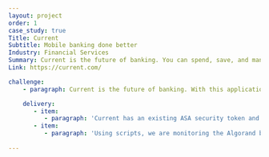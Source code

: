 ```yaml
---
layout: project
order: 1
case_study: true
Title: Current
Subtitle: Mobile banking done better
Industry: Financial Services
Summary: Current is the future of banking. You can spend, save, and manage your money better with their mobile banking app and Visa debit card.
Link: https://current.com/

challenge:
    - paragraph: Current is the future of banking. With this application you can spend, save, and manage your money better via a mobile banking app and Visa debit card that are designed to make the most of what people get.

    delivery:
       - item:
          - paragraph: 'Current has an existing ASA security token and it aims to issue a new utility token in exchange for the security token.'
       - item:
          - paragraph: 'Using scripts, we are monitoring the Algorand blockchain looking for CRNC account holders and, based on that, we are creating utility tokens. These scripts will lock the deposited tokens but incentivise this lock up by issuing bonuses based on the times tokens are locked from.'
          
---
```

